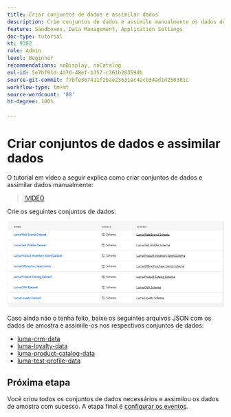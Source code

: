 ```yaml
---
title: Criar conjuntos de dados e assimilar dados
description: Crie conjuntos de dados e assimile manualmente os dados de amostra.
feature: Sandboxes, Data Management, Application Settings
doc-type: tutorial
kt: 9382
role: Admin
level: Beginner
recommendations: noDisplay, noCatalog
exl-id: 5e7bf81d-4d70-48ef-b357-c361b28359db
source-git-commit: f7bfe367411f2bae23631ac4ecb34ad1d250381c
workflow-type: tm+mt
source-wordcount: '88'
ht-degree: 100%

---
```


# Criar conjuntos de dados e assimilar dados

O tutorial em vídeo a seguir explica como criar conjuntos de dados e assimilar dados manualmente:

>[!VIDEO](https://video.tv.adobe.com/v/334293?quality=12)

Crie os seguintes conjuntos de dados:

![Criar conjuntos de dados](/help/tutorial-configure-a-training-sandbox/assets/datasets.png)

Caso ainda não o tenha feito, baixe os seguintes arquivos JSON com os dados de amostra e assimile-os nos respectivos conjuntos de dados:

* [luma-crm-data](/help/tutorial-configure-a-training-sandbox/assets/luma-data/luma-crm-data.json)
* [luma-loyalty-data](/help/tutorial-configure-a-training-sandbox/assets/luma-data/luma-loyalty-data.json)
* [luma-product-catalog-data](/help/tutorial-configure-a-training-sandbox/assets/luma-data/luma-product-catalog-data.json)
* [luma-test-profile-data](/help/tutorial-configure-a-training-sandbox/assets/luma-data/luma-test-profiles-data.json)

## Próxima etapa

Você criou todos os conjuntos de dados necessários e assimilou os dados de amostra com sucesso. A etapa final é [configurar os eventos](/help/tutorial-configure-a-training-sandbox/configure-events.md).

